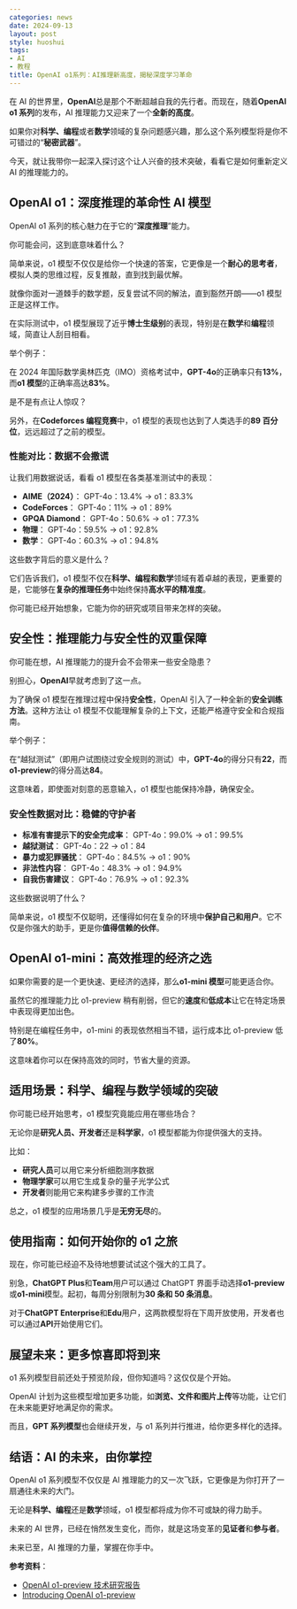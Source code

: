 ```yaml
---
categories: news
date: 2024-09-13
layout: post
style: huoshui
tags:
- AI
- 教程
title: OpenAI o1系列：AI推理新高度，揭秘深度学习革命
---
```


在 AI 的世界里，**OpenAI**总是那个不断超越自我的先行者。而现在，随着**OpenAI o1 系列**的发布，AI 推理能力又迎来了一个**全新的高度**。

如果你对**科学、编程**或者**数学**领域的复杂问题感兴趣，那么这个系列模型将是你不可错过的“**秘密武器**”。

今天，就让我带你一起深入探讨这个让人兴奋的技术突破，看看它是如何重新定义 AI 的推理能力的。



## OpenAI o1：深度推理的革命性 AI 模型

OpenAI o1 系列的核心魅力在于它的“**深度推理**”能力。

你可能会问，这到底意味着什么？

简单来说，o1 模型不仅仅是给你一个快速的答案，它更像是一个**耐心的思考者**，模拟人类的思维过程，反复推敲，直到找到最优解。

就像你面对一道棘手的数学题，反复尝试不同的解法，直到豁然开朗——o1 模型正是这样工作。

在实际测试中，o1 模型展现了近乎**博士生级别**的表现，特别是在**数学**和**编程**领域，简直让人刮目相看。

举个例子：

在 2024 年国际数学奥林匹克（IMO）资格考试中，**GPT-4o**的正确率只有**13%**，而**o1 模型**的正确率高达**83%**。

是不是有点让人惊叹？

另外，在**Codeforces 编程竞赛**中，o1 模型的表现也达到了人类选手的**89 百分位**，远远超过了之前的模型。



### 性能对比：数据不会撒谎

让我们用数据说话，看看 o1 模型在各类基准测试中的表现：

- **AIME（2024）**： GPT-4o：13.4% → o1：83.3%
- **CodeForces**： GPT-4o：11% → o1：89%
- **GPQA Diamond**： GPT-4o：50.6% → o1：77.3%
- **物理**： GPT-4o：59.5% → o1：92.8%
- **数学**： GPT-4o：60.3% → o1：94.8%

这些数字背后的意义是什么？

它们告诉我们，o1 模型不仅在**科学、编程和数学**领域有着卓越的表现，更重要的是，它能够在**复杂的推理任务**中始终保持**高水平的精准度**。

你可能已经开始想象，它能为你的研究或项目带来怎样的突破。



## 安全性：推理能力与安全性的双重保障

你可能在想，AI 推理能力的提升会不会带来一些安全隐患？

别担心，**OpenAI**早就考虑到了这一点。

为了确保 o1 模型在推理过程中保持**安全性**，OpenAI 引入了一种全新的**安全训练方法**。这种方法让 o1 模型不仅能理解复杂的上下文，还能严格遵守安全和合规指南。

举个例子：

在“越狱测试”（即用户试图绕过安全规则的测试）中，**GPT-4o**的得分只有**22**，而**o1-preview**的得分高达**84**。

这意味着，即使面对刻意的恶意输入，o1 模型也能保持冷静，确保安全。



### 安全性数据对比：稳健的守护者

- **标准有害提示下的安全完成率**： GPT-4o：99.0% → o1：99.5%
- **越狱测试**： GPT-4o：22 → o1：84
- **暴力或犯罪骚扰**： GPT-4o：84.5% → o1：90%
- **非法性内容**： GPT-4o：48.3% → o1：94.9%
- **自我伤害建议**： GPT-4o：76.9% → o1：92.3%

这些数据说明了什么？

简单来说，o1 模型不仅聪明，还懂得如何在复杂的环境中**保护自己和用户**。它不仅是你强大的助手，更是你**值得信赖的伙伴**。


## OpenAI o1-mini：高效推理的经济之选

如果你需要的是一个更快速、更经济的选择，那么**o1-mini 模型**可能更适合你。

虽然它的推理能力比 o1-preview 稍有削弱，但它的**速度**和**低成本**让它在特定场景中表现得更加出色。

特别是在编程任务中，o1-mini 的表现依然相当不错，运行成本比 o1-preview 低了**80%**。

这意味着你可以在保持高效的同时，节省大量的资源。


## 适用场景：科学、编程与数学领域的突破

你可能已经开始思考，o1 模型究竟能应用在哪些场合？

无论你是**研究人员、开发者**还是**科学家**，o1 模型都能为你提供强大的支持。

比如：

- **研究人员**可以用它来分析细胞测序数据
- **物理学家**可以用它生成复杂的量子光学公式
- **开发者**则能用它来构建多步骤的工作流

总之，o1 模型的应用场景几乎是**无穷无尽**的。

## 使用指南：如何开始你的 o1 之旅

现在，你可能已经迫不及待地想要试试这个强大的工具了。

别急，**ChatGPT Plus**和**Team**用户可以通过 ChatGPT 界面手动选择**o1-preview**或**o1-mini**模型。起初，每周分别限制为**30 条和 50 条消息**。

对于**ChatGPT Enterprise**和**Edu**用户，这两款模型将在下周开放使用，开发者也可以通过**API**开始使用它们。

## 展望未来：更多惊喜即将到来

o1 系列模型目前还处于预览阶段，但你知道吗？这仅仅是个开始。

OpenAI 计划为这些模型增加更多功能，如**浏览、文件和图片上传**等功能，让它们在未来能更好地满足你的需求。

而且，**GPT 系列模型**也会继续开发，与 o1 系列并行推进，给你更多样化的选择。



## 结语：AI 的未来，由你掌控

OpenAI o1 系列模型不仅仅是 AI 推理能力的又一次飞跃，它更像是为你打开了一扇通往未来的大门。

无论是**科学、编程**还是**数学**领域，o1 模型都将成为你不可或缺的得力助手。

未来的 AI 世界，已经在悄然发生变化，而你，就是这场变革的**见证者**和**参与者**。

未来已至，AI 推理的力量，掌握在你手中。

**参考资料**：

- [OpenAI o1-preview 技术研究报告](https://openai.com/index/learning-to-reason-with-llms/)
- [Introducing OpenAI o1-preview](https://openai.com/index/introducing-openai-o1-preview/)
